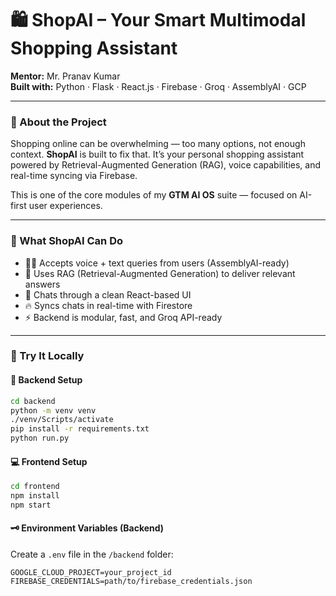 # 🛍️ ShopAI – Your Smart Multimodal Shopping Assistant
**Mentor:** Mr. Pranav Kumar  
**Built with:** Python · Flask · React.js · Firebase · Groq · AssemblyAI · GCP  

---

### 👋 About the Project

Shopping online can be overwhelming — too many options, not enough context. **ShopAI** is built to fix that. It’s your personal shopping assistant powered by Retrieval-Augmented Generation (RAG), voice capabilities, and real-time syncing via Firebase.

This is one of the core modules of my **GTM AI OS** suite — focused on AI-first user experiences.

---

### 🧠 What ShopAI Can Do

- 🧑‍💬 Accepts voice + text queries from users (AssemblyAI-ready)
- 🔎 Uses RAG (Retrieval-Augmented Generation) to deliver relevant answers
- 💬 Chats through a clean React-based UI
- 🔥 Syncs chats in real-time with Firestore
- ⚡️ Backend is modular, fast, and Groq API-ready

---

### 🧪 Try It Locally

#### 🔧 Backend Setup
```bash
cd backend
python -m venv venv
./venv/Scripts/activate
pip install -r requirements.txt
python run.py
```

#### 💻 Frontend Setup
```bash
cd frontend
npm install
npm start
```

#### 🗝️ Environment Variables (Backend)
Create a `.env` file in the `/backend` folder:
```env
GOOGLE_CLOUD_PROJECT=your_project_id
FIREBASE_CREDENTIALS=path/to/firebase_credentials.json
```
